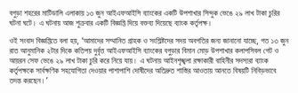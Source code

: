 বগুড়া শহরের মাটিডালি এলাকায় ১৩ জুন আইএফআইসি ব্যাংকের একটি উপশাখার সিন্দুক ভেঙে ২৯ লাখ টাকা চুরির ঘটনা ঘটে। এ ঘটনায় আজ শুক্রবার একটি বিজ্ঞপ্তি দিয়ে বক্তব্য দিয়েছে ব্যাংক কর্তৃপক্ষ।

ওই সংবাদ বিজ্ঞপ্তিতে বলা হয়, ‘আমাদের সম্মানিত গ্রাহক ও সংশ্লিষ্টদের সদয় অবগতির জন্য জানানো যাচ্ছে, গত ১৩ জুন রাত আনুমানিক ২টার দিকে কতিপয় দুর্বৃত্ত আইএফআইসি ব্যাংকের বগুড়ার বিমান মোড় উপশাখার কলাপসিবল গেট ও আয়রন সেফ ভেঙে ২৯ লাখ টাকা চুরি করে নিয়ে যায়। এ ঘটনায় আইনশৃঙ্খলা রক্ষাকারী বাহিনীর সদস্যরা ব্যাংক কর্তৃপক্ষকে সার্বক্ষণিক সহযোগিতা দেওয়ার পাশাপাশি দোষীদের অতিদ্রুত শাস্তির আওতায় আনতে বিষয়টি নিবিড়ভাবে তদন্ত করছেন।’

